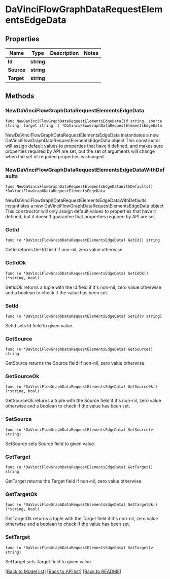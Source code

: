 # DaVinciFlowGraphDataRequestElementsEdgeData

## Properties

Name | Type | Description | Notes
------------ | ------------- | ------------- | -------------
**Id** | **string** |  | 
**Source** | **string** |  | 
**Target** | **string** |  | 

## Methods

### NewDaVinciFlowGraphDataRequestElementsEdgeData

`func NewDaVinciFlowGraphDataRequestElementsEdgeData(id string, source string, target string, ) *DaVinciFlowGraphDataRequestElementsEdgeData`

NewDaVinciFlowGraphDataRequestElementsEdgeData instantiates a new DaVinciFlowGraphDataRequestElementsEdgeData object
This constructor will assign default values to properties that have it defined,
and makes sure properties required by API are set, but the set of arguments
will change when the set of required properties is changed

### NewDaVinciFlowGraphDataRequestElementsEdgeDataWithDefaults

`func NewDaVinciFlowGraphDataRequestElementsEdgeDataWithDefaults() *DaVinciFlowGraphDataRequestElementsEdgeData`

NewDaVinciFlowGraphDataRequestElementsEdgeDataWithDefaults instantiates a new DaVinciFlowGraphDataRequestElementsEdgeData object
This constructor will only assign default values to properties that have it defined,
but it doesn't guarantee that properties required by API are set

### GetId

`func (o *DaVinciFlowGraphDataRequestElementsEdgeData) GetId() string`

GetId returns the Id field if non-nil, zero value otherwise.

### GetIdOk

`func (o *DaVinciFlowGraphDataRequestElementsEdgeData) GetIdOk() (*string, bool)`

GetIdOk returns a tuple with the Id field if it's non-nil, zero value otherwise
and a boolean to check if the value has been set.

### SetId

`func (o *DaVinciFlowGraphDataRequestElementsEdgeData) SetId(v string)`

SetId sets Id field to given value.


### GetSource

`func (o *DaVinciFlowGraphDataRequestElementsEdgeData) GetSource() string`

GetSource returns the Source field if non-nil, zero value otherwise.

### GetSourceOk

`func (o *DaVinciFlowGraphDataRequestElementsEdgeData) GetSourceOk() (*string, bool)`

GetSourceOk returns a tuple with the Source field if it's non-nil, zero value otherwise
and a boolean to check if the value has been set.

### SetSource

`func (o *DaVinciFlowGraphDataRequestElementsEdgeData) SetSource(v string)`

SetSource sets Source field to given value.


### GetTarget

`func (o *DaVinciFlowGraphDataRequestElementsEdgeData) GetTarget() string`

GetTarget returns the Target field if non-nil, zero value otherwise.

### GetTargetOk

`func (o *DaVinciFlowGraphDataRequestElementsEdgeData) GetTargetOk() (*string, bool)`

GetTargetOk returns a tuple with the Target field if it's non-nil, zero value otherwise
and a boolean to check if the value has been set.

### SetTarget

`func (o *DaVinciFlowGraphDataRequestElementsEdgeData) SetTarget(v string)`

SetTarget sets Target field to given value.



[[Back to Model list]](../README.md#documentation-for-models) [[Back to API list]](../README.md#documentation-for-api-endpoints) [[Back to README]](../README.md)



